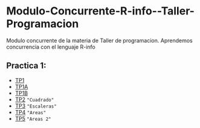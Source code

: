 # Modulo-Concurrente-R-info--Taller-Programacion
Modulo concurrente de la materia de Taller de programacion. Aprendemos concurrencia con el lenguaje R-info

## Practica 1:
  - [TP1](./practica1/pr1ej1)  
  - [TP1A](./practica1/pr1ej1A)   
  - [TP1B](./practica1/pr1ej1B)   
  - [TP2](./practica1/pr1ej2)     `"Cuadrado"`   
  - [TP3](./practica1/pr1ej3)     `"Escaleras"`   
  - [TP4](./practica1/pr1ej4)     `"Areas"`   
  - [TP5](./practica1/pr1ej5)     `"Areas 2"`   
  
